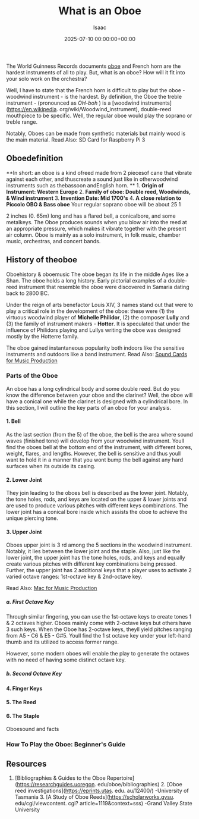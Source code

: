 ﻿---
title: What is an Oboe
description: The World Guinness Records documents oboe and French horn are the hardest instruments of all to play. But, what is an oboe?
slug: /what-is-an-oboe/
date: 2025-07-10 00:00:00+00:00
lastmod: 2025-07-10 00:00:00+03:00
author: Isaac
categories:
- Recording
tags:
- recording
- oboe
layout: post
---

The World Guinness Records documents [oboe](https://pestpolicy.com/english-horn-vs-oboe/) and French horn are the hardest instruments of all to play. But, what is an oboe? How will it fit into your solo work on the orchestra?

Well, I have to state that the French horn is difficult to play but the oboe - woodwind instrument - is the hardest. By definition, the Oboe the treble instrument - (pronounced as *OH-boh* ) is a [woodwind instruments](https://en.wikipedia. org/wiki/Woodwind_instrument), double-reed mouthpiece to be specific. Well, the regular oboe would play the soprano or treble range.

Notably, Oboes can be made from synthetic materials but mainly wood is the main material. Read Also: SD Card for Raspberry Pi 3

##  Oboedefinition

**In short: an oboe is a kind ofreed made from 2 piecesof cane that vibrate against each other, and thuscreate a sound just like in otherwoodwind instruments such as thebassoon andEnglish horn. ** 1. **Origin of Instrument: Western Europe** 2. **Family of oboe: Double reed, Woodwinds, & Wind instrument** 3. **Invention Date: Mid 1700's** 4. **A close relation to Piccolo OBO & Bass oboe** Your regular soprano oboe will be about 25 1

2 inches (0. 65m) long and has a flared bell, a conicalbore, and some metalkeys. The Oboe produces sounds when you blow air into the reed at an appropriate pressure, which makes it vibrate together with the present air column. Oboe is mainly as a solo instrument, in folk music, chamber music, orchestras, and concert bands.

##  History of theoboe

Oboehistory & oboemusic The oboe began its life in the middle Ages like a Shan. The oboe holds a long history. Early pictorial examples of a double-reed instrument that resemble the oboe were discovered in Samaria dating back to 2800 BC.

Under the reign of arts benefactor Louis XIV, 3 names stand out that were to play a critical role in the development of the oboe: these were (1) the virtuous woodwind player of **Michelle Philidor**, (2) the composer **Lully** and (3) the family of instrument makers - **Hotter**. It is speculated that under the influence of Philidors playing and Lullys writing the oboe was designed mostly by the Hotterre family.

The oboe gained instantaneous popularity both indoors like the sensitive instruments and outdoors like a band instrument. Read Also: [Sound Cards for Music Production](https://pestpolicy.com/best-sound-cards-for-music-production/)

###  Parts of the Oboe

An oboe has a long cylindrical body and some double reed. But do you know the difference between your oboe and the clarinet? Well, the oboe will have a conical one while the clarinet is designed with a cylindrical bore. In this section, I will outline the key parts of an oboe for your analysis.

####  1. Bell

As the last section (from the 5) of the oboe, the bell is the area where sound waves (finished tone) will develop from your woodwind instrument. Youll find the oboes bell at the bottom end of the instrument, with different bores, weight, flares, and lengths. However, the bell is sensitive and thus youll want to hold it in a manner that you wont bump the bell against any hard surfaces when its outside its casing.

####  2. Lower Joint

They join leading to the oboes bell is described as the lower joint. Notably, the tone holes, rods, and keys are located on the upper & lower joints and are used to produce various pitches with different keys combinations. The lower joint has a conical bore inside which assists the oboe to achieve the unique piercing tone.

####  3. Upper Joint

Oboes upper joint is 3 rd among the 5 sections in the woodwind instrument. Notably, it lies between the lower joint and the staple. Also, just like the lower joint, the upper joint has the tone holes, rods, and keys and equally create various pitches with different key combinations being pressed. Further, the upper joint has 2 additional keys that a player uses to activate 2 varied octave ranges: 1st-octave key & 2nd-octave key.

Read Also: [Mac for Music Production](https://pestpolicy.com/best-mac-for-music-production/)

#####  a. First Octave Key

Through similar fingering, you can use the 1st-octave keys to create tones 1 & 2 octaves higher. Oboes mainly come with 2-octave keys but others have 3 such keys. When the Oboe has 2-octave keys, theyll yield pitches ranging from A5 - C6 & E5 - G#5. Youll find the 1 st octave key under your left-hand thumb and its utilized to access former range.

However, some modern oboes will enable the play to generate the octaves with no need of having some distinct octave key.

#####  b. Second Octave Key

####  4. Finger Keys

####  5. The Reed

####  6. The Staple

Oboesound and facts

###  How To Play the Oboe: Beginner's Guide

##  Resources

1. [Bibliographies & Guides to the Oboe Repertoire](https://researchguides.uoregon. edu/oboe/bibliographies) 2. [Oboe reed investigations](https://eprints.utas. edu. au/12400/) -University of Tasmania 3. [A Study of Oboe Reeds](https://scholarworks.gvsu. edu/cgi/viewcontent. cgi? article=1119&context=sss) -Grand Valley State University

